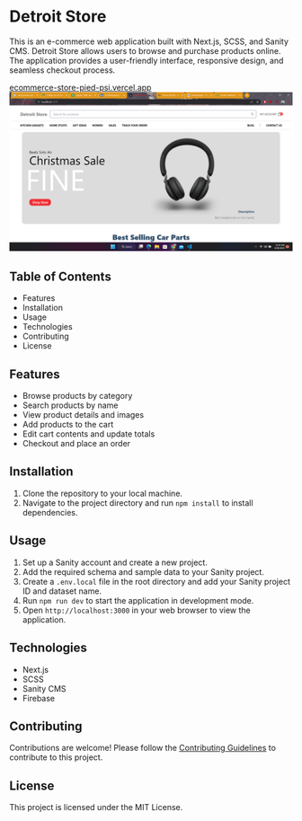 # Detroit Store

This is an e-commerce web application built with Next.js, SCSS, and Sanity CMS. Detroit Store allows users to browse and purchase products online. The application provides a user-friendly interface, responsive design, and seamless checkout process.

[ecommerce-store-pied-psi.vercel.app](ecommerce-store-pied-psi.vercel.app)
![Screenshot of Ulta Beauty](Screenshot.png)
## Table of Contents

- Features
- Installation
- Usage
- Technologies
- Contributing
- License

## Features

- Browse products by category
- Search products by name
- View product details and images
- Add products to the cart
- Edit cart contents and update totals
- Checkout and place an order

## Installation

1. Clone the repository to your local machine.
2. Navigate to the project directory and run `npm install` to install dependencies.

## Usage

1. Set up a Sanity account and create a new project.
2. Add the required schema and sample data to your Sanity project.
3. Create a `.env.local` file in the root directory and add your Sanity project ID and dataset name.
4. Run `npm run dev` to start the application in development mode.
5. Open `http://localhost:3000` in your web browser to view the application.

## Technologies

- Next.js
- SCSS
- Sanity CMS
- Firebase

## Contributing

Contributions are welcome! Please follow the [Contributing Guidelines](CONTRIBUTING.md) to contribute to this project.

## License

This project is licensed under the MIT License.

